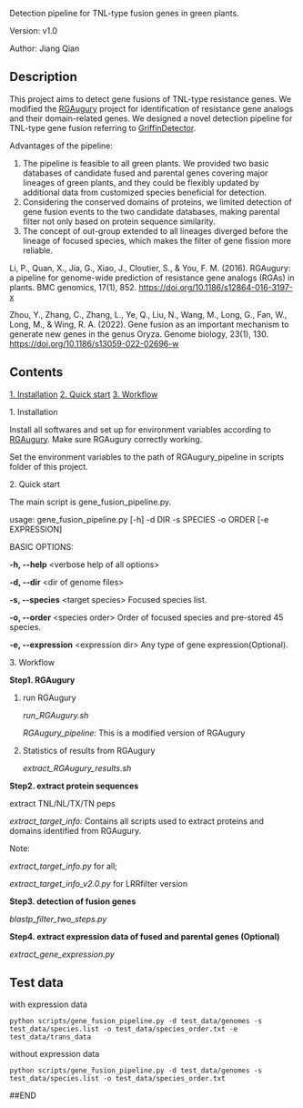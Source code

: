 Detection pipeline for TNL-type fusion genes in green plants.

Version: v1.0

Author: Jiang Qian


**<left>Description</left>**
---------------
This project aims to detect gene fusions of TNL-type resistance genes. We modified the <a href="https://bitbucket.org/yaanlpc/rgaugury/src/master/">RGAugury</a> project for identification of resistance gene analogs and their domain-related genes. We designed a novel detection pipeline for TNL-type gene fusion referring to <a href="https://github.com/zhangcj2022/GriffinDetector">GriffinDetector</a>. 

Advantages of the pipeline:
1. The pipeline is feasible to all green plants. We provided two basic databases of candidate fused and parental genes covering major lineages of green plants, and they could be flexibly updated by additional data from customized species beneficial for detection. 
2. Considering the conserved domains of proteins, we limited detection of gene fusion events to the two candidate databases, making parental filter not only based on protein sequence similarity. 
3. The concept of out-group extended to all lineages diverged before the lineage of focused species, which makes the filter of gene fission more reliable.

Li, P., Quan, X., Jia, G., Xiao, J., Cloutier, S., & You, F. M. (2016). RGAugury: a pipeline for genome-wide prediction of resistance gene analogs (RGAs) in plants. BMC genomics, 17(1), 852. https://doi.org/10.1186/s12864-016-3197-x

Zhou, Y., Zhang, C., Zhang, L., Ye, Q., Liu, N., Wang, M., Long, G., Fan, W., Long, M., & Wing, R. A. (2022). Gene fusion as an important mechanism to generate new genes in the genus Oryza. Genome biology, 23(1), 130. https://doi.org/10.1186/s13059-022-02696-w


**<left>Contents</left>**
---------------
<a href="#Installation">1. Installation</a>
<a href="#Quick_start">2. Quick start</a>
<a href="#Workflow">3. Workflow</a>

<a name="Installation">1. Installation</a>

Install all softwares and set up for environment variables according to <a href="https://bitbucket.org/yaanlpc/rgaugury/wiki/Home">RGAugury</a>. Make sure RGAugury correctly working.

Set the  environment variables to the path of RGAugury_pipeline in scripts folder of this project.


<a name="Quick_start">2. Quick start</a>

The main script is gene_fusion_pipeline.py. 

usage: gene_fusion_pipeline.py [-h] -d DIR -s SPECIES -o ORDER [-e EXPRESSION]


BASIC OPTIONS:

**-h, --help** \<verbose help of all options>

**-d, --dir**  \<dir of genome files>

**-s, --species** \<target species> Focused species list.

**-o, --order** \<species order> Order of focused species and pre-stored 45 species.

**-e, --expression** \<expression dir> Any type of gene expression(Optional).

<a name="Workflow">3. Workflow</a>

**Step1. RGAugury**

1) run RGAugury
   
   _run_RGAugury.sh_

   _RGAugury_pipeline:_ This is a modified version of RGAugury

2) Statistics of results from RGAugury
   
   _extract_RGAugury_results.sh_
   

**Step2. extract protein sequences**

extract TNL/NL/TX/TN peps

_extract_target_info:_
Contains all scripts used to extract proteins and domains identified from RGAugury.

Note: 

_extract_target_info.py_ for all; 

_extract_target_info_v2.0.py_ for LRRfilter version

**Step3. detection of fusion genes**

_blastp_filter_two_steps.py_

**Step4. extract expression data of fused and parental genes (Optional)**

_extract_gene_expression.py_


**Test data**
---------
with expression data

    python scripts/gene_fusion_pipeline.py -d test_data/genomes -s test_data/species.list -o test_data/species_order.txt -e test_data/trans_data

without expression data

    python scripts/gene_fusion_pipeline.py -d test_data/genomes -s test_data/species.list -o test_data/species_order.txt


##END

